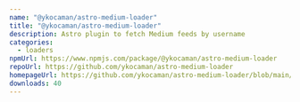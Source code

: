 ```yaml
---
name: "@ykocaman/astro-medium-loader"
title: "@ykocaman/astro-medium-loader"
description: Astro plugin to fetch Medium feeds by username
categories:
  - loaders
npmUrl: https://www.npmjs.com/package/@ykocaman/astro-medium-loader
repoUrl: https://github.com/ykocaman/astro-medium-loader
homepageUrl: https://github.com/ykocaman/astro-medium-loader/blob/main/README.md
downloads: 40
---
```

